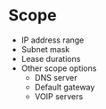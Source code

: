 
# Scope
- IP address range
- Subnet mask
- Lease durations
- Other scope options
	- DNS server
	- Default gateway
	- VOIP servers
